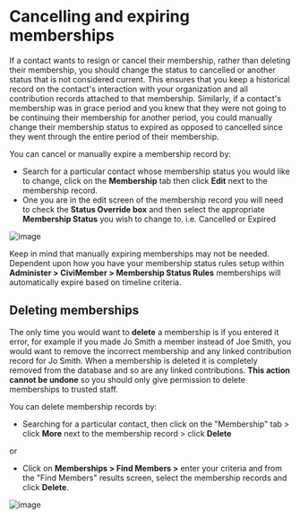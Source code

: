 # Cancelling and expiring memberships

If a contact wants to resign or cancel their membership, rather than
deleting their membership, you should change the status to cancelled or
another status that is not considered current. This ensures that you
keep a historical record on the contact's interaction with your
organization and all contribution records attached to that membership.
Similarly, if a contact's membership was in grace period and you knew
that they were not going to be continuing their membership for another
period, you could manually change their membership status to expired as
opposed to cancelled since they went through the entire period of their
membership.

You can cancel or manually expire a membership record by:

-   Search for a particular contact whose membership status you would
    like to change, click on the **Membership** tab then click
    **Edit** next to the membership record.
-   One you are in the edit screen of the membership record you will
    need to check the **Status Override box** and then select the
    appropriate **Membership Status** you wish to change to. i.e.
    Cancelled or Expired

![image](../img/z_sprint14_Membership_Status_Override_8.png)

Keep in mind that manually expiring memberships may not be needed.
Dependent upon how you have your membership status rules setup within
**Administer > CiviMember > Membership Status Rules** memberships will
automatically expire based on timeline criteria.

## Deleting memberships

The only time you would want to **delete** a membership is if you
entered it error, for example if you made Jo Smith a member instead of
Joe Smith, you would want to remove the incorrect membership and any
linked contribution record for Jo Smith. When a membership is deleted
it is completely removed from the database and so are any linked
contributions.  **This action cannot be undone** so you should only give
permission to delete memberships to trusted staff.

You can delete membership records by:

-   Searching for a particular contact, then click on the "Membership"
    tab > click **More** next to the membership record > click
    **Delete**

or

-   Click on **Memberships > Find Members >** enter your criteria and
    from the "Find Members" results screen, select the membership
    records and click **Delete**.

![image](../img/z_sprint14_Deleting_memberships.png)
